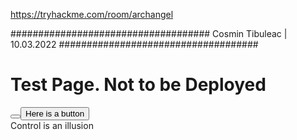 https://tryhackme.com/room/archangel


####################################
			Cosmin Tibuleac | 10.03.2022
####################################


<!DOCTYPE HTML>
<html> 
	<head> 
		<title>INCLUDE</title> 
		<h1>Test Page. Not to be Deployed</h1> 
		<button>
			<a> 
		<a href="[/test.php?view=/var/www/html/development_testing/mrrobot.php](view-source:http://mafialive.thm/test.php?view=/var/www/html/development_testing/mrrobot.php)"><button id="secret">Here is a button</button>
				</a>
		<br> Control is an illusion </div> </body> 
		
</html>